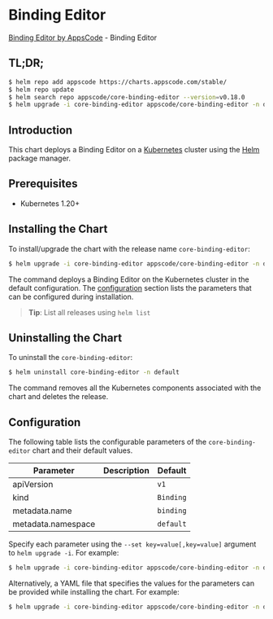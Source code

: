 # Binding Editor

[Binding Editor by AppsCode](https://appscode.com) - Binding Editor

## TL;DR;

```bash
$ helm repo add appscode https://charts.appscode.com/stable/
$ helm repo update
$ helm search repo appscode/core-binding-editor --version=v0.18.0
$ helm upgrade -i core-binding-editor appscode/core-binding-editor -n default --create-namespace --version=v0.18.0
```

## Introduction

This chart deploys a Binding Editor on a [Kubernetes](http://kubernetes.io) cluster using the [Helm](https://helm.sh) package manager.

## Prerequisites

- Kubernetes 1.20+

## Installing the Chart

To install/upgrade the chart with the release name `core-binding-editor`:

```bash
$ helm upgrade -i core-binding-editor appscode/core-binding-editor -n default --create-namespace --version=v0.18.0
```

The command deploys a Binding Editor on the Kubernetes cluster in the default configuration. The [configuration](#configuration) section lists the parameters that can be configured during installation.

> **Tip**: List all releases using `helm list`

## Uninstalling the Chart

To uninstall the `core-binding-editor`:

```bash
$ helm uninstall core-binding-editor -n default
```

The command removes all the Kubernetes components associated with the chart and deletes the release.

## Configuration

The following table lists the configurable parameters of the `core-binding-editor` chart and their default values.

|     Parameter      | Description |       Default        |
|--------------------|-------------|----------------------|
| apiVersion         |             | <code>v1</code>      |
| kind               |             | <code>Binding</code> |
| metadata.name      |             | <code>binding</code> |
| metadata.namespace |             | <code>default</code> |


Specify each parameter using the `--set key=value[,key=value]` argument to `helm upgrade -i`. For example:

```bash
$ helm upgrade -i core-binding-editor appscode/core-binding-editor -n default --create-namespace --version=v0.18.0 --set apiVersion=v1
```

Alternatively, a YAML file that specifies the values for the parameters can be provided while
installing the chart. For example:

```bash
$ helm upgrade -i core-binding-editor appscode/core-binding-editor -n default --create-namespace --version=v0.18.0 --values values.yaml
```
